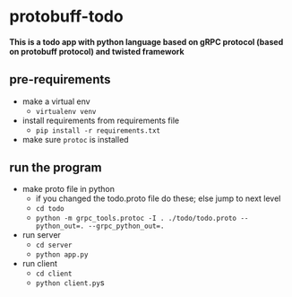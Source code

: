 # protobuff-todo
#### This is a todo app with python language based on gRPC protocol (based on protobuff protocol) and twisted framework

## pre-requirements
* make a virtual env
    * `virtualenv venv`
* install requirements from requirements file
    * `pip install -r requirements.txt`
* make sure `protoc` is installed

## run the program
* make proto file in python
    * if you changed the todo.proto file do these; else jump to next level      
    * `cd todo`
    * `python -m grpc_tools.protoc -I . ./todo/todo.proto --python_out=. --grpc_python_out=.`
* run server
    * `cd server` 
    * `python app.py`
* run client
    * `cd client`
    * `python client.py`s
